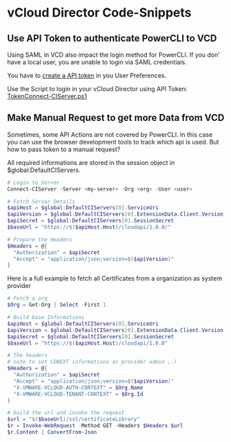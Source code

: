 # vCloud Director Code-Snippets

## Use API Token to authenticate PowerCLI to VCD

Using SAML in VCD also impact the login method for PowerCLI. If you don' have a local user, you are unable to login via SAML credentials.

You have to [create a API token](https://blogs.vmware.com/cloudprovider/2022/03/cloud-director-api-token.html) in you User Preferences.

Use the Script to login in your vCloud Director using API Token:
[TokenConnect-CIServer.ps1](./TokenConnect-CIServer.ps1)

## Make Manual Request to get more Data from VCD

Sometimes, some API Actions are not covered by PowerCLI. In this case you can use the browser development tools to track which api is used.
But how to pass token to a manual request?

All required informations are stored in the session object in $global:DefaultCIServers.

```powershell
# Login to Server
Connect-CIServer -Server <my-server> -Org <org> -User <user>

# Fetch Server Details
$apiHost = $global:DefaultCIServers[0].ServiceUri
$apiVersion = $global:DefaultCIServers[0].ExtensionData.Client.Version
$apiSecret = $global:DefaultCIServers[0].SessionSecret
$baseUrl = "https://$($apiHost.Host)/cloudapi/1.0.0/"

# Prepare the Headers
$Headers = @{
  "Authorization" = $apiSecret
  "Accept" = "application/json;version=$($apiVersion)"
}
```


Here is a full example to fetch all Certificates from a organization as system provider

```powershell
# Fetch a org
$Org = Get-Org | Select -First 1

# Build base Informations
$apiHost = $global:DefaultCIServers[0].ServiceUri
$apiVersion = $global:DefaultCIServers[0].ExtensionData.Client.Version
$apiSecret = $global:DefaultCIServers[0].SessionSecret
$baseUrl = "https://$($apiHost.Host)/cloudapi/1.0.0"

# The headers
# note to set CONEXT informations as provider admin ;-)
$Headers = @{
  "Authorization" = $apiSecret
  "Accept" = "application/json;version=$($apiVersion)"
  "X-VMWARE-VCLOUD-AUTH-CONTEXT" = $Org.Name
  "X-VMWARE-VCLOUD-TENANT-CONTEXT" = $Org.Id
}

# build the url and invoke the request
$url = "$($baseUrl)/ssl/certificateLibrary"
$r = Invoke-WebRequest -Method GET -Headers $Headers $url
$r.Content | ConvertFrom-Json
```